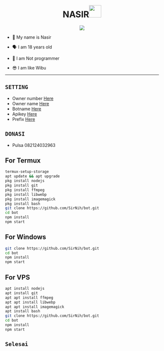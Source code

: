 <h1 align="center">NASIR<img src="" width="40px" alt=""><br></h1>
<p align="center">
<img src="https://telegra.ph/file/49ea5f49ea5212fac01c8.jpg" />
</p>

<p align="center">

- 👼 My name is Nasir

- 🗣️ I am 18 years old 

- 🔭 I am Not programmer
 
- 😎 I am like Wibu
</p>

------

## ```SETTING```

- Owner number [Here](https://github.com/SirNih/bot/blob/main/setting.json)
- Owner name [Here](https://github.com/SirNih/bot/blob/main/setting.json)
- Botname [Here](https://github.com/SirNih/bot/blob/main/setting.json)
- Apikey [Here](https://github.com/SirNih/bot/blob/main/setting.json)
- Prefix [Here](https://github.com/SirNih/bot/blob/main/setting.json)
## ```DONASI```

- Pulsa 082124032963

## For Termux
```bash
termux-setup-storage
apt update && apt upgrade
pkg install nodejs
pkg install git 
pkg install ffmpeg
pkg install libwebp 
pkg install imagemagick
pkg install bash
git clone https://github.com/SirNih/bot.git
cd bot
npm install
npm start
```
## For Windows
```bash
git clone https://github.com/SirNih/bot.git
cd bot
npm install
npm start
```
## For VPS
```bash
apt install nodejs 
apt install git 
apt apt install ffmpeg 
apt apt install libwebp 
apt apt install imagemagick
apt install bash
git clone https://github.com/SirNih/bot.git
cd bot
npm install
npm start
```
## ```Selesai```
